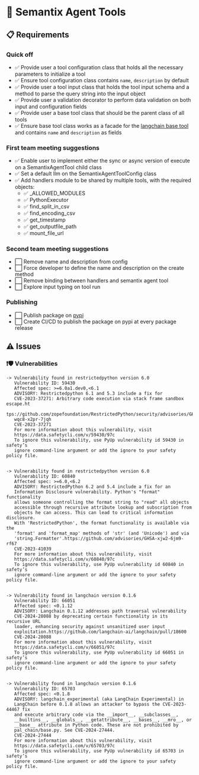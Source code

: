 # 🔧 Semantix Agent Tools

## 📋 Requirements

### Quick off

- ✅ Provide user a tool configuration class that holds all the necessary parameters to initialize a tool
- ✅ Ensure tool configuration class contains `name`, `description` by default
- ✅ Provide user a tool input class that holds the tool input schema and a method to parse the query string into the input object
- ✅ Provide user a validation decorator to perform data validation on both input and configuration fields
- ✅ Provide user a base tool class that should be the parent class of all tools
- ✅ Ensure base tool class works as a facade for the [langchain base tool](https://python.langchain.com/docs/modules/tools) and contains `name` and `description` as fields

### First team meeting suggestions

- ✅ Enable user to implement either the sync or async version of execute on a SemantixAgentTool child class
- ✅ Set a default llm on the SemantixAgentToolConfig class
- ✅ Add handlers module to be shared by multiple tools, with the required objects:
  - ✅ \_ALLOWED_MODULES
  - ✅ PythonExecutor
  - ✅ find_split_in_csv
  - ✅ find_encoding_csv
  - ✅ get_timestamp
  - ✅ get_outputfile_path
  - ✅ mount_file_url

### Second team meeting suggestions

- ⬜ Remove name and description from config
- ⬜ Force developer to define the name and description on the create method
- ⬜ Remove binding between handlers and semantix agent tool
- ⬜ Explore input typing on tool run

### Publishing

- ⬜ Publish package on [pypi](https://pypi.org)
- ⬜ Create CI/CD to publish the package on pypi at every package release

## ⚠️ Issues

### ❗🛡️ Vulnerabilities

```
-> Vulnerability found in restrictedpython version 6.0
   Vulnerability ID: 59430
   Affected spec: >=6.0a1.dev0,<6.1
   ADVISORY: Restrictedpython 6.1 and 5.3 include a fix for
   CVE-2023-37271: Arbitrary code execution via stack frame sandbox escape.ht
   tps://github.com/zopefoundation/RestrictedPython/security/advisories/GHSA-
   wqc8-x2pr-7jqh
   CVE-2023-37271
   For more information about this vulnerability, visit
   https://data.safetycli.com/v/59430/97c
   To ignore this vulnerability, use PyUp vulnerability id 59430 in safety’s
   ignore command-line argument or add the ignore to your safety policy file.


-> Vulnerability found in restrictedpython version 6.0
   Vulnerability ID: 60840
   Affected spec: >=6.0,<6.2
   ADVISORY: RestrictedPython 6.2 and 5.4 include a fix for an
   Information Disclosure vulnerability. Python's "format" functionality
   allows someone controlling the format string to "read" all objects
   accessible through recursive attribute lookup and subscription from
   objects he can access. This can lead to critical information disclosure.
   With 'RestrictedPython', the format functionality is available via the
   'format' and 'format_map' methods of 'str' (and 'Unicode') and via
   'string.Formatter'.https://github.com/advisories/GHSA-xjw2-6jm9-rf67
   CVE-2023-41039
   For more information about this vulnerability, visit
   https://data.safetycli.com/v/60840/97c
   To ignore this vulnerability, use PyUp vulnerability id 60840 in safety’s
   ignore command-line argument or add the ignore to your safety policy file.


-> Vulnerability found in langchain version 0.1.6
   Vulnerability ID: 66051
   Affected spec: <0.1.12
   ADVISORY: Langchain 0.1.12 addresses path traversal vulnerability
   CVE-2024-28088 by deprecating certain functionality in its recursive URL
   loader, enhancing security against unsanitized user input
   exploitation.https://github.com/langchain-ai/langchain/pull/18600
   CVE-2024-28088
   For more information about this vulnerability, visit
   https://data.safetycli.com/v/66051/97c
   To ignore this vulnerability, use PyUp vulnerability id 66051 in safety’s
   ignore command-line argument or add the ignore to your safety policy file.


-> Vulnerability found in langchain version 0.1.6
   Vulnerability ID: 65703
   Affected spec: <0.1.8
   ADVISORY: langchain_experimental (aka LangChain Experimental) in
   LangChain before 0.1.8 allows an attacker to bypass the CVE-2023-44467 fix
   and execute arbitrary code via the __import__, __subclasses__,
   __builtins__, __globals__, __getattribute__, __bases__, __mro__, or
   __base__ attribute in Python code. These are not prohibited by
   pal_chain/base.py. See CVE-2024-27444.
   CVE-2024-27444
   For more information about this vulnerability, visit
   https://data.safetycli.com/v/65703/97c
   To ignore this vulnerability, use PyUp vulnerability id 65703 in safety’s
   ignore command-line argument or add the ignore to your safety policy file.
```

